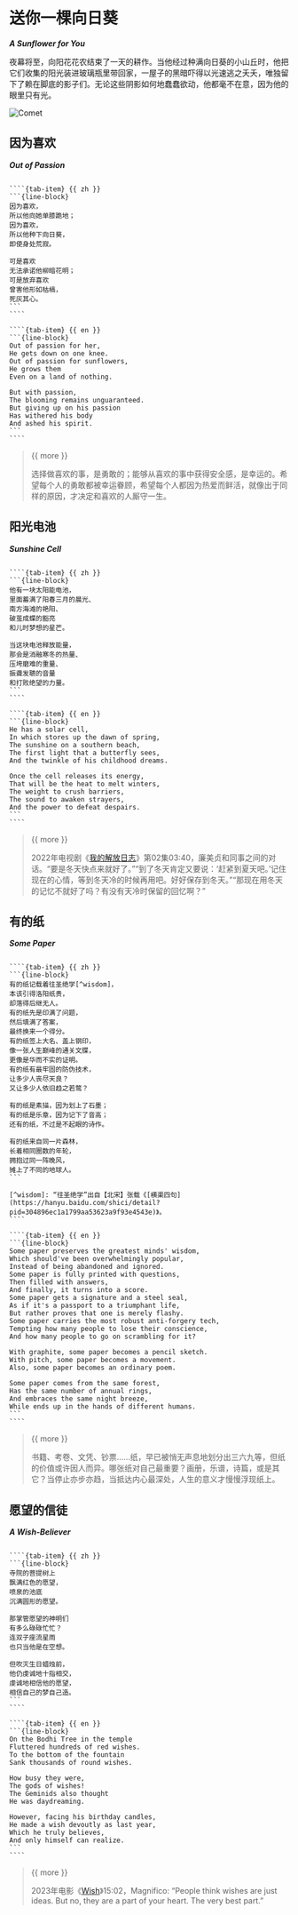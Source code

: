 <!-- Created by 向阳花花农 (The Sunflorist) on 2024-11-22. -->
<!-- The Sunflorist's Shangri-La © 2024 by The Sunflorist is licensed under CC BY-NC-SA 4.0, all rights reserved. -->

# 送你一棵向日葵

***A Sunflower for You***

夜幕将至，向阳花花农结束了一天的耕作。当他经过种满向日葵的小山丘时，他把它们收集的阳光装进玻璃瓶里带回家，一屋子的黑暗吓得以光速逃之夭夭，唯独留下了赖在脚底的影子们。无论这些阴影如何地蠢蠢欲动，他都毫不在意，因为他的眼里只有光。

![Comet](/_images/comet.png)

## 因为喜欢

***Out of Passion***

<!-- 广州 2024-10-03 -->

`````{tab-set}

````{tab-item} {{ zh }}
```{line-block}
因为喜欢，
所以他向她单膝跪地；
因为喜欢，
所以他种下向日葵，
即使身处荒寂。

可是喜欢
无法承诺他柳暗花明；
可是放弃喜欢
曾害他形如枯槁，
死灰其心。
```
````

````{tab-item} {{ en }}
```{line-block}
Out of passion for her,
He gets down on one knee.
Out of passion for sunflowers,
He grows them
Even on a land of nothing.

But with passion,
The blooming remains unguaranteed.
But giving up on his passion
Has withered his body
And ashed his spirit.
```
````

`````

> {{ more }}
>
> 选择做喜欢的事，是勇敢的；能够从喜欢的事中获得安全感，是幸运的。希望每个人的勇敢都被幸运眷顾，希望每个人都因为热爱而鲜活，就像出于同样的原因，才决定和喜欢的人厮守一生。

## 阳光电池

***Sunshine Cell***

<!-- 广州 2024-10-08 -->

`````{tab-set}

````{tab-item} {{ zh }}
```{line-block}
他有一块太阳能电池，
里面蓄满了阳春三月的晨光、
南方海滩的艳阳、
破茧成蝶的豁亮
和儿时梦想的星芒。

当这块电池释放能量，
那会是消融寒冬的热量、
压垮磨难的重量、
振聋发聩的音量
和打败绝望的力量。
```
````

````{tab-item} {{ en }}
```{line-block}
He has a solar cell,
In which stores up the dawn of spring,
The sunshine on a southern beach,
The first light that a butterfly sees,
And the twinkle of his childhood dreams.

Once the cell releases its energy,
That will be the heat to melt winters,
The weight to crush barriers,
The sound to awaken strayers,
And the power to defeat despairs.
```
````

`````

> {{ more }}
>
> 2022年电视剧《[我的解放日志](https://movie.douban.com/subject/35322421)》第02集03:40，廉美贞和同事之间的对话。“要是冬天快点来就好了。”“到了冬天肯定又要说：‘赶紧到夏天吧。’记住现在的心情，等到冬天冷的时候再用吧。好好保存到冬天。”“那现在用冬天的记忆不就好了吗？有没有天冷时保留的回忆啊？”

## 有的纸

***Some Paper***

<!-- 广州 2024-11-02 -->

`````{tab-set}

````{tab-item} {{ zh }}
```{line-block}
有的纸记载着往圣绝学[^wisdom]，
本该引得洛阳纸贵，
却落得后继无人。
有的纸先是印满了问题，
然后填满了答案，
最终换来一个得分。
有的纸签上大名、盖上钢印，
像一张人生巅峰的通关文牒，
更像是华而不实的证明。
有的纸有最牢固的防伪技术，
让多少人丧尽天良？
又让多少人依旧趋之若鹜？

有的纸是素描，因为划上了石墨；
有的纸是乐章，因为记下了音高；
还有的纸，不过是不起眼的诗作。

有的纸来自同一片森林，
长着相同圈数的年轮，
拥抱过同一阵晚风，
摊上了不同的地球人。
```

[^wisdom]: “往圣绝学”出自【北宋】张载《[横渠四句](https://hanyu.baidu.com/shici/detail?pid=304896ec1a1799aa53623a9f93e4543e)》。
````

````{tab-item} {{ en }}
```{line-block}
Some paper preserves the greatest minds' wisdom,
Which should've been overwhelmingly popular,
Instead of being abandoned and ignored.
Some paper is fully printed with questions,
Then filled with answers,
And finally, it turns into a score.
Some paper gets a signature and a steel seal,
As if it's a passport to a triumphant life,
But rather proves that one is merely flashy.
Some paper carries the most robust anti-forgery tech,
Tempting how many people to lose their conscience,
And how many people to go on scrambling for it?

With graphite, some paper becomes a pencil sketch.
With pitch, some paper becomes a movement.
Also, some paper becomes an ordinary poem.

Some paper comes from the same forest,
Has the same number of annual rings,
And embraces the same night breeze,
While ends up in the hands of different humans.
```
````

`````

> {{ more }}
>
> 书籍、考卷、文凭、钞票……纸，早已被悄无声息地划分出三六九等，但纸的价值或许因人而异。哪张纸对自己最重要？画册，乐谱，诗篇，或是其它？当停止亦步亦趋，当抵达内心最深处，人生的意义才慢慢浮现纸上。

## 愿望的信徒

***A Wish-Believer***

<!-- 广州 2024-11-25 -->

`````{tab-set}

````{tab-item} {{ zh }}
```{line-block}
寺院的菩提树上
飘满红色的愿望，
喷泉的池底
沉满圆形的愿望。

那掌管愿望的神明们
有多么碌碌忙忙？
连双子座流星雨
也只当他是在空想。

但吹灭生日蜡烛前，
他仍虔诚地十指相交，
虔诚地相信他的愿望，
相信自己的梦自己造。
```
````

````{tab-item} {{ en }}
```{line-block}
On the Bodhi Tree in the temple
Fluttered hundreds of red wishes.
To the bottom of the fountain
Sank thousands of round wishes.

How busy they were,
The gods of wishes!
The Geminids also thought
He was daydreaming.

However, facing his birthday candles,
He made a wish devoutly as last year,
Which he truly believes,
And only himself can realize.
```
````

`````

> {{ more }}
>
> 2023年电影《[Wish](https://movie.douban.com/subject/36090455)》15:02，Magnifico: “People think wishes are just ideas. But no, they are a part of your heart. The very best part.”
